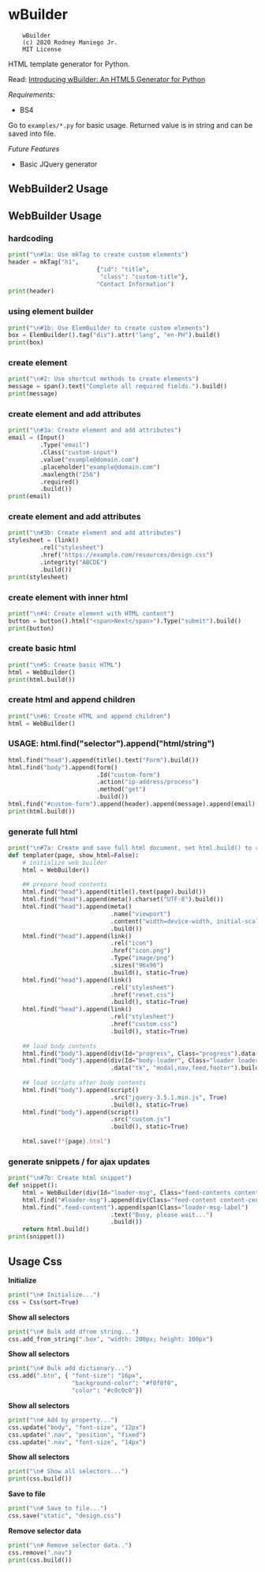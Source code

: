# wBuilder
```
    wBuilder
    (c) 2020 Rodney Maniego Jr.
    MIT License
```

HTML template generator for Python.

Read: [Introducing wBuilder: An HTML5 Generator for Python](https://peakd.com/hive-102677/@oniemaniego/introducing-wbuilder-an-html5-generator-for-python)

*Requirements:*
- BS4

Go to `examples/*.py` for basic usage.
Returned value is in string and can be saved into file.

*Future Features*
- Basic JQuery generator

## WebBuilder2 Usage

## WebBuilder Usage
### hardcoding
```python
print("\n#1a: Use mkTag to create custom elements")
header = mkTag("h1",
                         {"id": "title",
                          "class": "custom-title"},
                         "Contact Information")
print(header)
```

### using element builder
```python
print("\n#1b: Use ElemBuilder to create custom elements")
box = ElemBuilder().tag("div").attr("lang", "en-PH").build()
print(box)
```

### create element
```python
print("\n#2: Use shortcut methods to create elements")
message = span().text("Complete all required fields.").build()
print(message)
```

### create element and add attributes
```python
print("\n#3a: Create element and add attributes")
email = (Input()
         .Type("email")
         .Class("custom-input")
         .value("example@domain.com")
         .placeholder("example@domain.com")
         .maxlength("256")
         .required()
         .build())
print(email)
```

### create element and add attributes
```python
print("\n#3b: Create element and add attributes")
stylesheet = (link()
         .rel("stylesheet")
         .href("https://example.com/resources/design.css")
         .integrity("ABCDE")
         .build())
print(stylesheet)
```

### create element with inner html
```python
print("\n#4: Create element with HTML content")
button = button().html("<span>Next</span>").Type("submit").build()
print(button)
```

### create basic html
```python
print("\n#5: Create basic HTML")
html = WebBuilder()
print(html.build())
```

### create html and append children
```python
print("\n#6: Create HTML and append children")
html = WebBuilder()
```

### USAGE: html.find("selector").append("html/string")
```python
html.find("head").append(title().text("Form").build())
html.find("body").append(form()
                         .Id("custom-form")
                         .action("ip-address/process")
                         .method("get")
                         .build())
html.find("#custom-form").append(header).append(message).append(email).append(button)
print(html.build())
```

### generate full html
```python
print("\n#7a: Create and save full html document, set html.build() to return HTML string")
def templater(page, show_html=False):
    # initialize web builder
    html = WebBuilder() 
    
    ## prepare head contents
    html.find("head").append(title().text(page).build())
    html.find("head").append(meta().charset("UTF-8").build())
    html.find("head").append(meta()
                             .name("viewport")
                             .content("width=device-width, initial-scale=1, shrink-to-fit=no")
                             .build())
    html.find("head").append(link()
                             .rel("icon")
                             .href("icon.png")
                             .Type("image/png")
                             .sizes("96x96")
                             .build(), static=True)
    html.find("head").append(link()
                             .rel("stylesheet")
                             .href("reset.css")
                             .build(), static=True)
    html.find("head").append(link()
                             .rel("stylesheet")
                             .href("custom.css")
                             .build(), static=True)
    
    ## load body contents
    html.find("body").append(div(Id="progress", Class="progress").data("progress", "-1").build())
    html.find("body").append(div(Id="body-loader", Class="loader loader-bg spin postload")
                             .data("tk", "modal,nav,feed,footer").build())
    
    ## load scripts after body contents
    html.find("body").append(script()
                             .src("jquery-3.5.1.min.js", True)
                             .build(), static=True)
    html.find("body").append(script()
                             .src("custom.js")
                             .build(), static=True)
    
    html.save(f"{page}.html")
```

### generate snippets / for ajax updates
```python
print("\n#7b: Create html snippet")
def snippet():
    html = WebBuilder(div(Id="loader-msg", Class="feed-contents content-center hide").build())
    html.find("#loader-msg").append(div(Class="feed-content content-center").build())
    html.find(".feed-content").append(span(Class="loader-msg-label")
                             .text("Busy, please wait...")
                             .build())
    return html.build()
print(snippet())
```

## Usage Css
**Initialize**
```python
print("\n# Initialize...")
css = Css(sort=True)
```

**Show all selectors**
```python
print("\n# Bulk add dfrom string...")
css.add_from_string(".box", "width: 200px; height: 100px")
```

**Show all selectors**
```python
print("\n# Bulk add dictionary...")
css.add(".btn", { "font-size": "16px",
                  "background-color": "#f0f0f0",
                  "color": "#c0c0c0"})
```

**Show all selectors**
```python
print("\n# Add by property...")
css.update("body", "font-size", "12px")
css.update(".nav", "position", "fixed")
css.update(".nav", "font-size", "14px")
```

**Show all selectors**
```python
print("\n# Show all selectors...")
print(css.build())
```

**Save to file**
```python
print("\n# Save to file...")
css.save("static", "design.css")
```

**Remove selector data**
```python
print("\n# Remove selector data..")
css.remove(".nav")
print(css.build())
```
